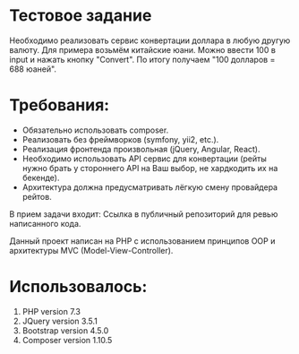 # Тестовое задание
Необходимо реализовать сервис конвертации доллара в любую другую валюту.
Для примера возьмём китайские юани. Можно ввести 100 в input и нажать кнопку "Convert".
По итогу получаем "100 долларов = 688 юаней".

# Требования:
 - Обязательно использовать composer.
 - Реализовать без фреймворков (symfony, yii2, etc.).
 - Реализация фронтенда произвольная (jQuery, Angular, React).
 - Необходимо использовать API сервис для конвертации (рейты нужно брать у стороннего API на Ваш выбор, не хардкодить их на бекенде).
 - Архитектура должна предусматривать лёгкую смену провайдера рейтов.

 В прием задачи входит: Ссылка в публичный репозиторий для ревью написанного кода.
     
 Данный проект написан на PHP c использованием принципов OOP и архитектуры MVC (Model-View-Controller).

# Использовалось:
1. PHP version 7.3
2. JQuery version 3.5.1
3. Bootstrap version 4.5.0
4. Composer version 1.10.5

